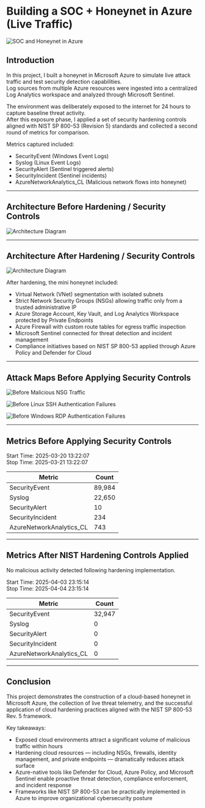# Building a SOC + Honeynet in Azure (Live Traffic)

![SOC and Honeynet in Azure](https://github.com/user-attachments/assets/3f3b5e9a-d787-4d0f-a850-a4f988e62479)

## Introduction

In this project, I built a honeynet in Microsoft Azure to simulate live attack traffic and test security detection capabilities.  
Log sources from multiple Azure resources were ingested into a centralized Log Analytics workspace and analyzed through Microsoft Sentinel.  

The environment was deliberately exposed to the internet for 24 hours to capture baseline threat activity.  
After this exposure phase, I applied a set of security hardening controls aligned with NIST SP 800-53 (Revision 5) standards and collected a second round of metrics for comparison.

Metrics captured included:

- SecurityEvent (Windows Event Logs)
- Syslog (Linux Event Logs)
- SecurityAlert (Sentinel triggered alerts)
- SecurityIncident (Sentinel incidents)
- AzureNetworkAnalytics_CL (Malicious network flows into honeynet)

---

## Architecture Before Hardening / Security Controls

![Architecture Diagram](https://i.imgur.com/aBDwnKb.jpg)

---

## Architecture After Hardening / Security Controls

![Architecture Diagram](https://i.imgur.com/YQNa9Pp.jpg)

After hardening, the mini honeynet included:

- Virtual Network (VNet) segmentation with isolated subnets
- Strict Network Security Groups (NSGs) allowing traffic only from a trusted administrative IP
- Azure Storage Account, Key Vault, and Log Analytics Workspace protected by Private Endpoints
- Azure Firewall with custom route tables for egress traffic inspection
- Microsoft Sentinel connected for threat detection and incident management
- Compliance initiatives based on NIST SP 800-53 applied through Azure Policy and Defender for Cloud

---

## Attack Maps Before Applying Security Controls

![Before Malicious NSG Traffic](https://github.com/user-attachments/assets/cc900544-dac5-4fc5-8655-0c659e36a1e3)

![Before Linux SSH Authentication Failures](https://github.com/user-attachments/assets/98e0d95e-c874-410d-8bc9-05287c8b4c1e)

![Before Windows RDP Authentication Failures](https://github.com/user-attachments/assets/91cc4ffb-35c6-4bbc-881e-6225c684f9e3)

---

## Metrics Before Applying Security Controls

Start Time: 2025-03-20 13:22:07  
Stop Time: 2025-03-21 13:22:07

| Metric                   | Count  |
|---------------------------|--------|
| SecurityEvent             | 89,984 |
| Syslog                    | 22,650 |
| SecurityAlert             | 10     |
| SecurityIncident          | 234    |
| AzureNetworkAnalytics_CL  | 743    |

---

## Metrics After NIST Hardening Controls Applied

No malicious activity detected following hardening implementation.

Start Time: 2025-04-03 23:15:14  
Stop Time: 2025-04-04 23:15:14

| Metric                   | Count  |
|---------------------------|--------|
| SecurityEvent             | 32,947 |
| Syslog                    | 0      |
| SecurityAlert             | 0      |
| SecurityIncident          | 0      |
| AzureNetworkAnalytics_CL  | 0      |

---

## Conclusion

This project demonstrates the construction of a cloud-based honeynet in Microsoft Azure, the collection of live threat telemetry, and the successful application of cloud hardening practices aligned with the NIST SP 800-53 Rev. 5 framework.

Key takeaways:

- Exposed cloud environments attract a significant volume of malicious traffic within hours
- Hardening cloud resources — including NSGs, firewalls, identity management, and private endpoints — dramatically reduces attack surface
- Azure-native tools like Defender for Cloud, Azure Policy, and Microsoft Sentinel enable proactive threat detection, compliance enforcement, and incident response
- Frameworks like NIST SP 800-53 can be practically implemented in Azure to improve organizational cybersecurity posture


